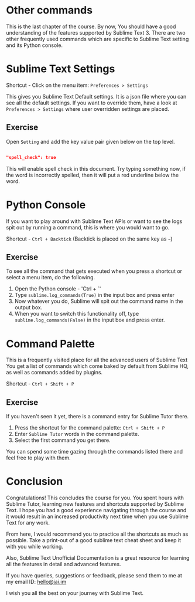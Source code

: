 Other commands
===============

This is the last chapter of the course. By now, You should have a good
understanding of the features supported by Sublime Text 3. There are two other
frequently used commands which are specific to Sublime Text setting and its
Python console.


Sublime Text Settings
======================

Shortcut - Click on the menu item: `Preferences > Settings`

This gives you Sublime Text Default settings. It is a json file where you can
see all the default settings. If you want to override them, have a look at
`Preferences > Settings` where user overridden settings are placed.


Exercise
---------

Open `Setting` and add the key value pair given below on the top
level.

```json

"spell_check": true

```

This will enable spell check in this document. Try typing something now, if the
word is incorrectly spelled, then it will put a red underline below the word.


Python Console
===============

If you want to play around with Sublime Text APIs or want to see the logs
spit out by running a command, this is where you would want to go.

Shortcut - `Ctrl + Backtick` (Backtick is placed on the same key as `~`)


Exercise
---------

To see all the command that gets executed when you press a shortcut or select
a menu item, do the following.

1. Open the Python console - 'Ctrl + `'
2. Type `sublime.log_commands(True)` in the input box and press enter
3. Now whatever you do, Sublime will spit out the command name in the output
   box.
4. When you want to switch this functionality off, type
   `sublime.log_commands(False)` in the input box and press enter.


Command Palette
================

This is a frequently visited place for all the advanced users of Sublime Text
You get a list of commands which come baked by default from Sublime HQ, as
well as commands added by plugins.

Shortcut - `Ctrl + Shift + P`


Exercise
---------

If you haven't seen it yet, there is a command entry for Sublime Tutor there.

1. Press the shortcut for the command palette: `Ctrl + Shift + P`
2. Enter `Sublime Tutor` words in the command palette.
3. Select the first command you get there.

You can spend some time gazing through the commands listed there and feel free
to play with them.


Conclusion
===========

Congratulations! This concludes the course for you. You spent hours with Sublime
Tutor, learning new features and shortcuts supported by Sublime Text. I hope you
had a good experience navigating through the course and it would result in an
increased productivity next time when you use Sublime Text for any work.

From here, I would recommend you to practice all the shortcuts as much as
possible. Take a print-out of a good sublime text cheat sheet and keep it with
you while working.

Also, Sublime Text Unofficial Documentation is a great resource for learning
all the features in detail and advanced features.

If you have queries, suggestions or feedback, please send them to me at my email
ID: hello@jai.im

I wish you all the best on your journey with Sublime Text.
